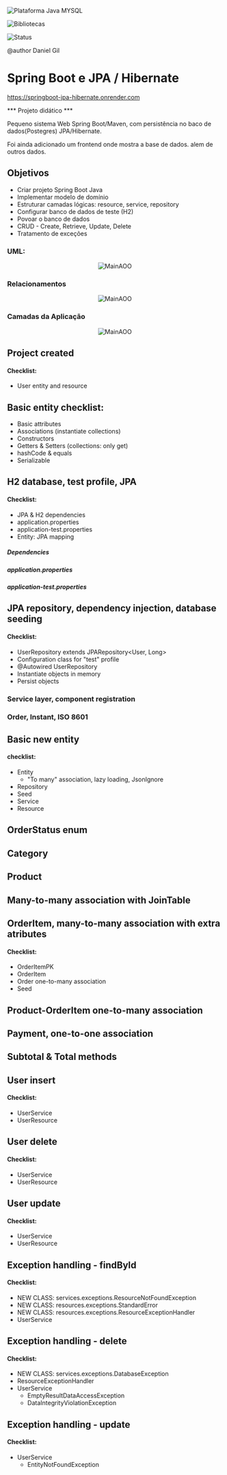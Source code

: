 ![Plataforma Java MYSQL](https://img.shields.io/badge/Platforms-Java-blue) 

![Bibliotecas](https://img.shields.io/badge/Libraries-Maven%2C%20Spring%20Boot%2C%20JPA%2C%20Hibernate%2C%20H2-6f42c1)
 

![Status](https://img.shields.io/badge/status-em%20progresso-lightgrey)

@author Daniel Gil

# Spring Boot e JPA / Hibernate

https://springboot-jpa-hibernate.onrender.com


*** Projeto didático ***

Pequeno sistema Web Spring Boot/Maven, com persistência no baco de dados(Postegres) JPA/Hibernate.

Foi ainda adicionado um frontend onde mostra a base de dados. alem de outros dados.

## Objetivos 
- Criar projeto Spring Boot Java 
- Implementar modelo de domínio 
- Estruturar camadas lógicas: resource, service, repository 
- Configurar banco de dados de teste (H2) 
- Povoar o banco de dados 
- CRUD - Create, Retrieve, Update, Delete 
- Tratamento de exceções

### UML:
<p align="center">
  <img src="src/Sreenshots/UML.png" alt="MainAOO" />
</p>

### Relacionamentos
<p align="center">
  <img src="src/Sreenshots/Relacionamentos.png" alt="MainAOO" />
</p>

### Camadas da Aplicação
<p align="center">
  <img src="src/Sreenshots/LogicalLayer.png" alt="MainAOO" />
</p>

## Project created 
#### Checklist: 
- User entity and resource 

## Basic entity checklist: 
- Basic attributes 
- Associations (instantiate collections) 
- Constructors 
- Getters & Setters (collections: only get) 
- hashCode & equals 
- Serializable 

## H2 database, test profile, JPA 
#### Checklist: 
- JPA & H2 dependencies 
- application.properties 
- application-test.properties 
- Entity: JPA mapping 

##### Dependencies
##### application.properties
##### application-test.properties

## JPA repository, dependency injection, database seeding 
#### Checklist: 
- UserRepository extends JPARepository<User, Long> 
- Configuration class for "test" profile 
- @Autowired UserRepository 
- Instantiate objects in memory 
- Persist objects

### Service layer, component registration 
### Order, Instant, ISO 8601 

## Basic new entity
#### checklist: 
- Entity 
	- "To many" association, lazy loading, JsonIgnore 
- Repository 
- Seed 
- Service 
- Resource

## OrderStatus enum 
## Category
## Product 
## Many-to-many association with JoinTable 
## OrderItem, many-to-many association with extra atributes
#### Checklist: 
- OrderItemPK 
- OrderItem 
- Order one-to-many association 
- Seed

## Product-OrderItem one-to-many association 
## Payment, one-to-one association 
## Subtotal & Total methods 

## User insert
#### Checklist: 
- UserService 
- UserResource

## User delete 
#### Checklist: 
- UserService 
- UserResource 
  
## User update 
#### Checklist: 
- UserService 
- UserResource

## Exception handling - findById 
#### Checklist: 
- NEW CLASS: services.exceptions.ResourceNotFoundException 
- NEW CLASS: resources.exceptions.StandardError 
- NEW CLASS: resources.exceptions.ResourceExceptionHandler 
- UserService 
 
## Exception handling - delete 
#### Checklist: 
- NEW CLASS: services.exceptions.DatabaseException 
- ResourceExceptionHandler 
- UserService 
	- EmptyResultDataAccessException 
	- DataIntegrityViolationException 

## Exception handling - update 
#### Checklist: 
- UserService 
	- EntityNotFoundException
